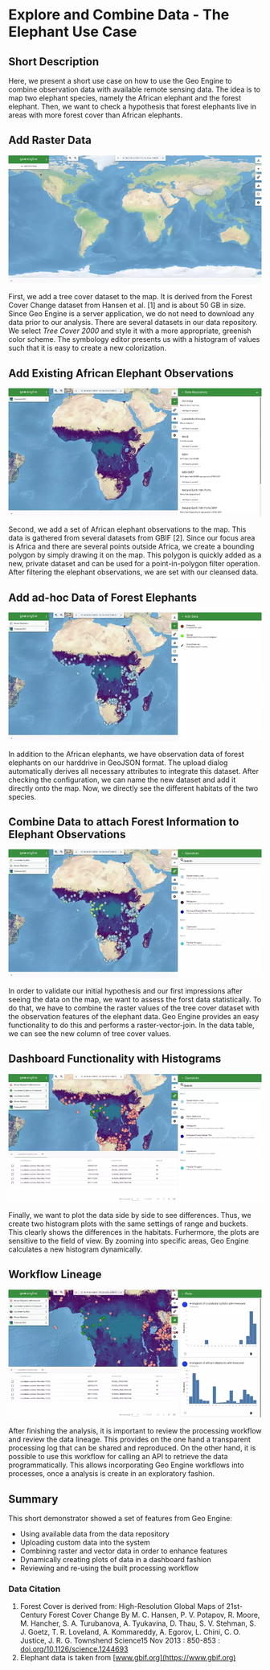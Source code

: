 # Explore and Combine Data - The Elephant Use Case

## Short Description

Here, we present a short use case on how to use the Geo Engine to combine observation data with available remote sensing data.
The idea is to map two elephant species, namely the African elephant and the forest elephant.
Then, we want to check a hypothesis that forest elephants live in areas with more forest cover than African elephants.

## Add Raster Data
![Add Raster Data](elephant-use-case/elephants-add-tree-cover.webp)

First, we add a tree cover dataset to the map.
It is derived from the Forest Cover Change dataset from Hansen et al. [1] and is about 50 GB in size.
Since Geo Engine is a server application, we do not need to download any data prior to our analysis.
There are several datasets in our data repository.
We select *Tree Cover 2000* and style it with a more appropriate, greenish color scheme.
The symbology editor presents us with a histogram of values such that it is easy to create a new colorization.

## Add Existing African Elephant Observations
![Add African Elephants](elephant-use-case/elephants-add-and-clip-african-elephants.webp)

Second, we add a set of African elephant observations to the map.
This data is gathered from several datasets from GBIF [2].
Since our focus area is Africa and there are several points outside Africa, we create a bounding polygon by simply drawing it on the map.
This polygon is quickly added as a new, private dataset and can be used for a point-in-polygon filter operation.
After filtering the elephant observations, we are set with our cleansed data.

## Add ad-hoc Data of Forest Elephants
![Upload Forest Elephants](elephant-use-case/elephants-upload-forest-elephants.webp)

In addition to the African elephants, we have observation data of forest elephants on our harddrive in GeoJSON format.
The upload dialog automatically derives all necessary attributes to integrate this dataset.
After checking the configuration, we can name the new dataset and add it directly onto the map.
Now, we directly see the different habitats of the two species.

## Combine Data to attach Forest Information to Elephant Observations
![Combine Data](elephant-use-case/elephants-raster-vector-join.webp)

In order to validate our initial hypothesis and our first impressions after seeing the data on the map, we want to assess the forst data statistically.
To do that, we have to combine the raster values of the tree cover dataset with the observation features of the elephant data.
Geo Engine provides an easy functionality to do this and performs a raster-vector-join.
In the data table, we can see the new column of tree cover values.

## Dashboard Functionality with Histograms
![Histograms](elephant-use-case/elephants-histograms.webp)

Finally, we want to plot the data side by side to see differences.
Thus, we create two histogram plots with the same settings of range and buckets.
This clearly shows the differences in the habitats.
Furhermore, the plots are sensitive to the field of view.
By zooming into specific areas, Geo Engine calculates a new histogram dynamically.

## Workflow Lineage
![Combine Data](elephant-use-case/elephants-lineage.webp)

After finishing the analysis, it is important to review the processing workflow and review the data lineage.
This provides on the one hand a transparent processing log that can be shared and reproduced.
On the other hand, it is possible to use this workflow for calling an API to retrieve the data programmatically.
This allows incorporating Geo Engine workflows into processes, once a analysis is create in an exploratory fashion.

## Summary

This short demonstrator showed a set of features from Geo Engine:
 * Using available data from the data repository
 * Uploading custom data into the system
 * Combining raster and vector data in order to enhance features
 * Dynamically creating plots of data in a dashboard fashion
 * Reviewing and re-using the built processing workflow

### Data Citation

1. Forest Cover is derived from:
  High-Resolution Global Maps of 21st-Century Forest Cover Change
  By M. C. Hansen, P. V. Potapov, R. Moore, M. Hancher, S. A. Turubanova, A. Tyukavina, D. Thau, S. V. Stehman, S. J. Goetz, T. R. Loveland, A. Kommareddy, A. Egorov, L. Chini, C. O. Justice, J. R. G. Townshend
  Science15 Nov 2013 : 850-853 : [doi.org/10.1126/science.1244693](https://doi.org/10.1126/science.1244693)
2. Elephant data is taken from [www.gbif.org](https://www.gbif.org)
